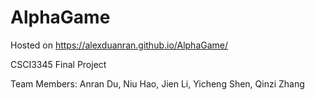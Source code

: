 # AlphaGame

Hosted on https://alexduanran.github.io/AlphaGame/

CSCI3345 Final Project

Team Members: Anran Du, Niu Hao, Jien Li, Yicheng Shen, Qinzi Zhang
